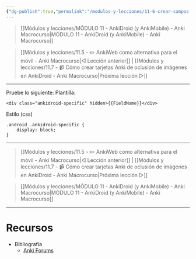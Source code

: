 ```yaml
---
{"dg-publish":true,"permalink":"/modulos-y-lecciones/11-6-crear-campos-especificos-para-anki-droid-anki-macrocurso/","noteIcon":""}
---
```




> [[Módulos y lecciones/MÓDULO 11 - AnkiDroid (y AnkiMobile) - Anki Macrocurso\|MÓDULO 11 - AnkiDroid (y AnkiMobile) - Anki Macrocurso]]

> [[Módulos y lecciones/11.5 - ✏️ AnkiWeb como alternativa para el móvil - Anki Macrocurso\|◁ Lección anterior]] | [[Módulos y lecciones/11.7 - 📹 Cómo crear tarjetas Anki de oclusión de imágenes en AnkiDroid - Anki Macrocurso\|Próxima lección ▷]]

---

Pruebe lo siguiente:
Plantilla:

```
<div class="ankidroid-specific" hidden>{{FieldName}}</div>
```

Estilo (css)

```
.android .ankidroid-specific {
    display: block;
}
```


---

> [[Módulos y lecciones/11.5 - ✏️ AnkiWeb como alternativa para el móvil - Anki Macrocurso\|◁ Lección anterior]] | [[Módulos y lecciones/11.7 - 📹 Cómo crear tarjetas Anki de oclusión de imágenes en AnkiDroid - Anki Macrocurso\|Próxima lección ▷]]

> [[Módulos y lecciones/MÓDULO 11 - AnkiDroid (y AnkiMobile) - Anki Macrocurso\|MÓDULO 11 - AnkiDroid (y AnkiMobile) - Anki Macrocurso]]

---

# Recursos
- Bibliografía
	- [Anki Forums](https://forums.ankiweb.net/t/is-it-possible-to-add-fields-to-a-card-that-are-visible-only-on-ankidroid/6362)
